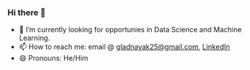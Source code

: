 ### Hi there 👋

<!--
**gborn/gborn** is a ✨ _special_ ✨ repository because its `README.md` (this file) appears on your GitHub profile.
Here are some ideas to get you started:
-->

- 🔭 I’m currently looking for opportunies in Data Science and Machine Learning.
- 📫 How to reach me:  email @ [gladnayak25@gmail.com](gladnayak25@gmail.com), [LinkedIn](www.linkedin.com/gladnayak)
- 😄 Pronouns: He/Him

